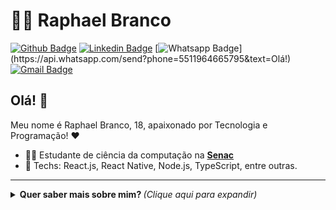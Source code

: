 # :man_technologist: Raphael Branco

[![Github Badge](https://img.shields.io/badge/-Github-000?style=flat-square&logo=Github&logoColor=white&link=https://github.com/lucasgdb)](https://github.com/RBranco1)
[![Linkedin Badge](https://img.shields.io/badge/-LinkedIn-blue?style=flat-square&logo=Linkedin&logoColor=white&link=https://www.linkedin.com/in/raphael-branco-837659184/)](https://www.linkedin.com/in/raphael-branco-837659184/)
[![Whatsapp Badge](https://img.shields.io/badge/-Whatsapp-4CA143?style=flat-square&labelColor=4CA143&logo=whatsapp&logoColor=white&link=https://api.whatsapp.com/send?phone=5511964665795&text=Olá!)](https://api.whatsapp.com/send?phone=5511964665795&text=Olá!)
[![Gmail Badge](https://img.shields.io/badge/-Gmail-c14438?style=flat-square&logo=Gmail&logoColor=white&link=mailto:brancoraphael@hotmail.com)](mailto:brancoraphael@hotmail.com)

## Olá! 👋

Meu nome é Raphael Branco, 18, apaixonado por Tecnologia e Programação! :heart:

- :office_worker: Estudante de ciência da computação na [**Senac**](https://www.sp.senac.br/graduacao/curso/bacharelado/ciencia-da-computacao)
- :blue_heart: Techs: React.js, React Native, Node.js, TypeScript, entre outras.


---

<details>
  <summary> <b> Quer saber mais sobre mim? </b> <i>(Clique aqui para expandir)</i> </summary>
  <br>
  
  
## Tecnologias mais usadas 
[![Anurag's GitHub stats](https://github-readme-stats.vercel.app/api?username=anuraghazra)](https://github.com/anuraghazra/github-readme-stats)

</details>

